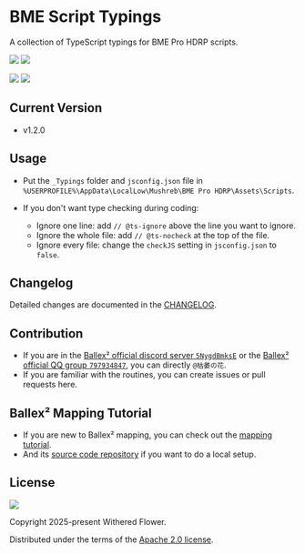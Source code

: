 # BME Script Typings

A collection of TypeScript typings for BME Pro HDRP scripts.

[![](https://img.shields.io/badge/Steam-Ballex%C2%B2:%20The%20Hanging%20Gardens-235?style=flat)](https://store.steampowered.com/app/1383570/)
[![](<https://img.shields.io/badge/Steam-Ballex%C2%B2%20--%20Map%20Editor%20(BME%20Pro)-235?style=flat>)](https://store.steampowered.com/app/1809190/)

[![](https://img.shields.io/badge/QQ%20Group-797934847-09f?style=flat)](https://qm.qq.com/q/2mIPnK8JIk)
[![](https://img.shields.io/badge/Discord-5NygdBmksE-56e?style=flat)](https://discord.gg/5NygdBmksE/)

## Current Version

-   v1.2.0

## Usage

-   Put the `_Typings` folder and `jsconfig.json` file in `%USERPROFILE%\AppData\LocalLow\Mushreb\BME Pro HDRP\Assets\Scripts`.

-   If you don't want type checking during coding:
    -   Ignore one line: add `// @ts-ignore` above the line you want to ignore.
    -   Ignore the whole file: add `// @ts-nocheck` at the top of the file.
    -   Ignore every file: change the `checkJS` setting in `jsconfig.json` to `false`.

## Changelog

Detailed changes are documented in the [CHANGELOG](https://github.com/Withered-Flower-0422/BST/blob/main/CHANGELOG.md).

## Contribution

-   If you are in the [Ballex² official discord server `5NygdBmksE`](https://discord.gg/5NygdBmksE/) or the [Ballex² official QQ group `797934847`](https://qm.qq.com/q/2mIPnK8JIk), you can directly `@枯萎の花`.
-   If you are familiar with the routines, you can create issues or pull requests here.

## Ballex² Mapping Tutorial

-   If you are new to Ballex² mapping, you can check out the [mapping tutorial](https://withered-flower-0422.github.io/BMT/).
-   And its [source code repository](https://github.com/Withered-Flower-0422/BMT) if you want to do a local setup.

## License

[![](https://img.shields.io/github/license/Withered-Flower-0422/BST)](https://github.com/Withered-Flower-0422/BST/blob/main/LICENSE)

Copyright 2025-present Withered Flower.

Distributed under the terms of the [Apache 2.0 license](https://github.com/Withered-Flower-0422/BST/blob/main/LICENSE).

